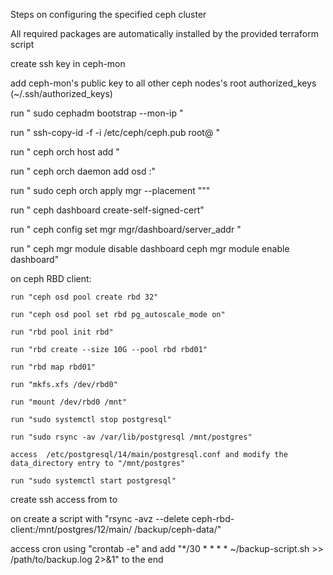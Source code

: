 Steps on configuring the specified ceph cluster

All required packages are automatically installed by the provided terraform script

create ssh key in ceph-mon

add ceph-mon's public key to all other ceph nodes's root authorized_keys (~/.ssh/authorized_keys)

run " sudo cephadm bootstrap --mon-ip *<ceph-mon-internal-ip>* "

run " ssh-copy-id -f -i /etc/ceph/ceph.pub root@<ceph-node> "

run " ceph orch host add <ceph-node> <ceph-node-ip>"

run " ceph orch daemon add osd <ceph-osd-node>:<disk-path>" 

run " sudo ceph orch apply mgr --placement "<ceph-mgr-node>""

run " ceph dashboard create-self-signed-cert"

run " ceph config set mgr mgr/dashboard/server_addr <ceph-mgr-ip>"

run " ceph mgr module disable dashboard
      ceph mgr module enable dashboard"

on ceph RBD client:

    run "ceph osd pool create rbd 32"

    run "ceph osd pool set rbd pg_autoscale_mode on"

    run "rbd pool init rbd"

    run "rbd create --size 10G --pool rbd rbd01"

    run "rbd map rbd01"

    run "mkfs.xfs /dev/rbd0"

    run "mount /dev/rbd0 /mnt"

    run "sudo systemctl stop postgresql"
    
    run "sudo rsync -av /var/lib/postgresql /mnt/postgres"

    access  /etc/postgresql/14/main/postgresql.conf and modify the data_directory entry to "/mnt/postgres"

    run "sudo systemctl start postgresql"

create ssh access from <backup-server-node> to <ceph-rbd-client> 

on <backup-server-node> create a script with "rsync -avz --delete ceph-rbd-client:/mnt/postgres/12/main/ /backup/ceph-data/"

access cron using "crontab -e" and add "*/30 * * * * ~/backup-script.sh >> /path/to/backup.log 2>&1" to the end